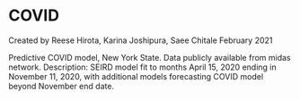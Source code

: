 # COVID
Created by Reese Hirota, Karina Joshipura, Saee Chitale
February 2021

Predictive COVID model, New York State.
Data publicly available from midas network.
Description: SEIRD model fit to months April 15, 2020 ending in November 11, 2020, with additional models forecasting COVID model beyond November end date.

